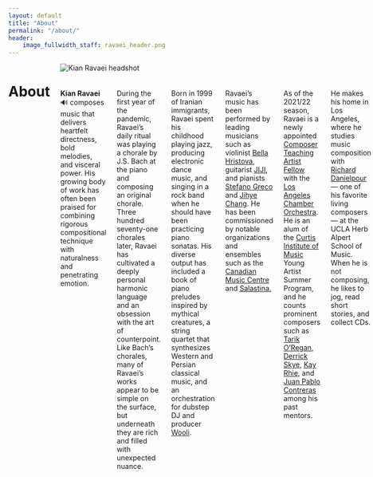```yaml
---
layout: default
title: "About"
permalink: "/about/"
header:
    image_fullwidth_staff: ravaei_header.png
---
```



<div class="row t30">
	<div class="small-12 columns">
			<header>
				<div itemprop="name">
					<h1 class="text-center">About</h1>
				</div>
			</header>
            <div class="row t10">
                <div class="medium-5 columns">
                    <img style="margin-bottom:20px;" src="{{ site.urlimg }}ravaei_headshot.JPG" alt="Kian Ravaei headshot">
                </div>
                <div class="medium-7 columns">
                    <p><b>Kian Ravaei</b> <a value="PLAY" onclick="play()">🔊</a> composes music that delivers heartfelt directness, bold melodies, and visceral power. His growing body of work has often been praised for combining rigorous compositional technique with naturalness and penetrating emotion.</p>
                    <p>During the first year of the pandemic, Ravaei’s daily ritual was playing a chorale by J.S. Bach at the piano and composing an original chorale. Three hundred seventy-one chorales later, Ravaei has cultivated a deeply personal harmonic language and an obsession with the art of counterpoint. Like Bach’s chorales, many of Ravaei’s works appear to be simple on the surface, but underneath they are rich and filled with unexpected nuance.</p>
                    <p>Born in 1999 of Iranian immigrants, Ravaei spent his childhood playing jazz, producing electronic dance music, and singing in a rock band when he should have been practicing piano sonatas. His diverse output has included a book of piano preludes inspired by mythical creatures, a string quartet that synthesizes Western and Persian classical music, and an orchestration for dubstep DJ and producer <a href="https://en.wikipedia.org/wiki/Wooli" target="_blank">Wooli</a>.</p>
                    <p>Ravaei’s music has been performed by leading musicians such as violinist <a href="https://www.bellahristova.com/" target="_blank">Bella Hristova</a>, guitarist <a href="http://jijiguitar.com/" target="_blank">JIJI</a>, and pianists <a href="https://www.stefanogreco.com/en/" target="_blank">Stefano Greco</a> and <a href="https://jihyechang.com/" target="_blank">Jihye Chang</a>. He has been commissioned by notable organizations and ensembles such as the <a href="https://cmccanada.org/" target="_blank">Canadian Music Centre</a> and <a href="https://www.salastina.org/" target="_blank">Salastina.</a></p>
                    <p>As of the 2021/22 season, Ravaei is a newly appointed <a href="https://www.laco.org/people/kian-ravaei/" target="_blank">Composer Teaching Artist Fellow</a> with the <a href="https://laco.org/" target="_blank">Los Angeles Chamber Orchestra</a>. He is an alum of the <a href="https://www.curtis.edu/" target="_blank">Curtis Institute of Music</a> Young Artist Summer Program, and he counts prominent composers such as <a href="https://www.tarikoregan.com/" target="_blank">Tarik O’Regan</a>, <a href="https://www.derrickskye.com/" target="_blank">Derrick Skye</a>, <a href="https://kayrhie.wordpress.com/" target="_blank">Kay Rhie</a>, and <a href="https://www.juanpablocontreras.com/" target="_blank">Juan Pablo Contreras</a> among his past mentors.</p>
                    <p>He makes his home in Los Angeles, where he studies music composition with <a href="https://www.richard-danielpour.com/" target="_blank">Richard Danielpour</a> — one of his favorite living composers — at the UCLA Herb Alpert School of Music. When he is not composing, he likes to jog, read short stories, and collect CDs.</p>
                    <p class="text-center"><a href="{{ site.url }}{{ site.baseurl }}/downloads/Kian-Ravaei-Press-Kit.zip" download>Download Press Kit</a></p>
                        <!--<div>
                            <a href="{{ site.url }}{{ site.baseurl }}/works/" class="button expand">All Works ›</a>
                        </div>-->
                    </div>
            </div>
            <h2 class="text-center">Latest Posts</h2>
                <!-- LightWidget WIDGET --><script src="https://cdn.lightwidget.com/widgets/lightwidget.js"></script><iframe src="https://cdn.lightwidget.com/widgets/0bbd37962c9a58ec803b745d52096ccb.html" scrolling="no" allowtransparency="true" class="lightwidget-widget" style="width:100%;border:0;overflow:hidden;"></iframe>
                <div>
                    <a href="https://www.instagram.com/kianravaei/" target="_blank" class="button expand">Follow on Instagram ›</a>
                </div>
    </div>
</div><!-- /.row -->


<script>
      function play() {
        var audio = document.getElementById("audio");
        audio.play();
      }
</script>
<audio id="audio" src="/audio/kian-ravaei.mp3"></audio>




<!--Saving this because of how much work it took me-->
<!--<p>His name is pronounced [<a href="https://en.wikipedia.org/wiki/Voiceless_velar_stop" target="_blank">k</a><a href="https://en.wikipedia.org/wiki/Close_front_unrounded_vowel" target="_blank">i</a><a href="https://en.wikipedia.org/wiki/Voiced_palatal_approximant" target="_blank">j</a><a href="https://en.wikipedia.org/wiki/Open_back_rounded_vowel" target="_blank">&#594;</a><a href="https://en.wikipedia.org/wiki/Voiced_dental,_alveolar_and_postalveolar_nasals" target="_blank">n</a> <a href="https://en.wikipedia.org/wiki/Voiced_dental_and_alveolar_taps_and_flaps" target="_blank">&#638;</a><a href="https://en.wikipedia.org/wiki/Near-open_front_unrounded_vowel" target="_blank">&#230;</a><a href="https://en.wikipedia.org/wiki/Voiced_labiodental_fricative" target="_blank">v</a><a href="https://en.wikipedia.org/wiki/Open_back_rounded_vowel" target="_blank">&#594;</a><a href="https://en.wikipedia.org/wiki/Vowel_length" target="_blank">&#720;</a><a href="https://en.wikipedia.org/wiki/Close_front_unrounded_vowel" target="_blank">i</a><a href="https://en.wikipedia.org/wiki/Vowel_length" target="_blank">&#720;</a>].</p>-->
